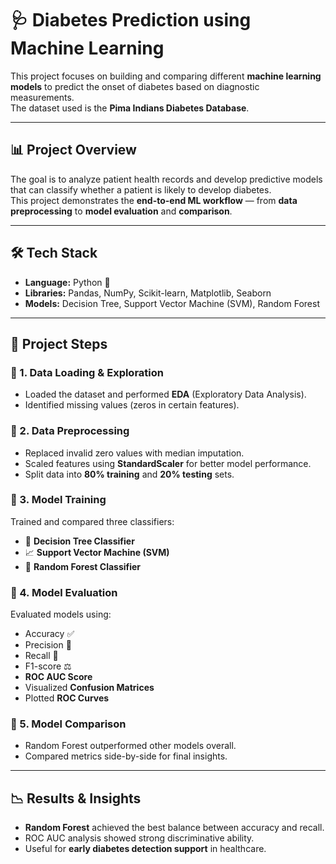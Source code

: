 # 🩺 Diabetes Prediction using Machine Learning

This project focuses on building and comparing different **machine learning models** to predict the onset of diabetes based on diagnostic measurements.  
The dataset used is the **Pima Indians Diabetes Database**.

---

## 📊 Project Overview
The goal is to analyze patient health records and develop predictive models that can classify whether a patient is likely to develop diabetes.  
This project demonstrates the **end-to-end ML workflow** — from **data preprocessing** to **model evaluation** and **comparison**.

---

## 🛠️ Tech Stack
- **Language:** Python 🐍  
- **Libraries:** Pandas, NumPy, Scikit-learn, Matplotlib, Seaborn  
- **Models:** Decision Tree, Support Vector Machine (SVM), Random Forest  

---

## 📂 Project Steps

### 🔹 1. Data Loading & Exploration
- Loaded the dataset and performed **EDA** (Exploratory Data Analysis).  
- Identified missing values (zeros in certain features).  

### 🔹 2. Data Preprocessing
- Replaced invalid zero values with median imputation.  
- Scaled features using **StandardScaler** for better model performance.  
- Split data into **80% training** and **20% testing** sets.  

### 🔹 3. Model Training
Trained and compared three classifiers:
- 🌳 **Decision Tree Classifier**  
- 📈 **Support Vector Machine (SVM)**  
- 🌲 **Random Forest Classifier**  

### 🔹 4. Model Evaluation
Evaluated models using:
- Accuracy ✅  
- Precision 🎯  
- Recall 📌  
- F1-score ⚖️  
- **ROC AUC Score**  
- Visualized **Confusion Matrices**  
- Plotted **ROC Curves**  

### 🔹 5. Model Comparison
- Random Forest outperformed other models overall.  
- Compared metrics side-by-side for final insights.  

---

## 📉 Results & Insights
- **Random Forest** achieved the best balance between accuracy and recall.  
- ROC AUC analysis showed strong discriminative ability.  
- Useful for **early diabetes detection support** in healthcare.  

